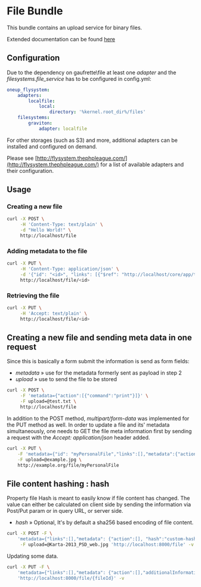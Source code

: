 # File Bundle

This bundle contains an upload service for binary files.

Extended documentation can be found [here](https://gravity-platform-docs.scapp.io/api/file/)

## Configuration

Due to the dependency on gaufrette\file at least one *adapter* and the *filesystems.file_service*
has to be configured in config.yml:

```yml
oneup_flysystem:
    adapters:
        localfile:
            local:
                directory: '%kernel.root_dir%/files'
    filesystems:
        graviton:
            adapter: localfile
```

For other storages (such as S3) and more, additional adapters can be installed and configured on demand.

Please see [http://flysystem.thephpleague.com/](http://flysystem.thephpleague.com/) for a list of available adapters and their configuration.

## Usage
### Creating a new file

```bash
curl -X POST \
     -H 'Content-Type: text/plain' \
     -d "Hello World!" \
     http://localhost/file
```

### Adding metadata to the file

```bash
curl -X PUT \
     -H 'Content-Type: application/json' \
     -d '{"id": "<id>", "links": [{"$ref": "http://localhost/core/app/tablet"}]}' \
     http://localhost/file/<id>
```

### Retrieving the file

```bash
curl -X PUT \
     -H 'Accept: text/plain' \
     http://localhost/file/<id>
```

## Creating a new file and sending meta data in one request
Since this is basically a form submit the information is send as form fields:
- *metadata* » use for the metadata formerly sent as payload in step 2
- *upload* » use to send the file to be stored

```bash
curl -X POST \
     -F 'metadata={"action":[{"command":"print"}]}' \
     -F upload=@test.txt \
     http://localhost/file
```

In addition to the POST method, *multipart/form-data* was implemented for the PUT method as well.
In order to update a file and its' metadata simultaneously, one needs to GET the file meta information first by 
sending a request with the *Accept: application/json* header added.

```bash
curl -X PUT \
    -F 'metadata={"id": "myPersonalFile","links":[],"metadata":{"action":[{"command":"print"}]}}' \
    -F upload=@example.jpg \ 
    http://example.org/file/myPersonalFile
```

## File content hashing : hash
Property file Hash is meant to easily know if file content has changed.
The value can either be calculated on client side by sending the information via Post/Put param or in query URL, or server side.
- *hash* » Optional, It's by default a sha256 based encoding of file content.

```bash
curl -X POST -F \
    'metadata={"links":[],"metadata": {"action":[], "hash":"custom-hash","additionalInformation":"some-extra"}}' \
     -F upload=@Karta-2013_PSD_web.jpg 'http://localhost:8000/file' -v
```
Updating some data.
```bash
curl -X PUT -F \
    'metadata={"links":[],"metadata": {"action":[],"additionalInformation":"update-extra"}}'
    'http://localhost:8000/file/{fileId}' -v
```
